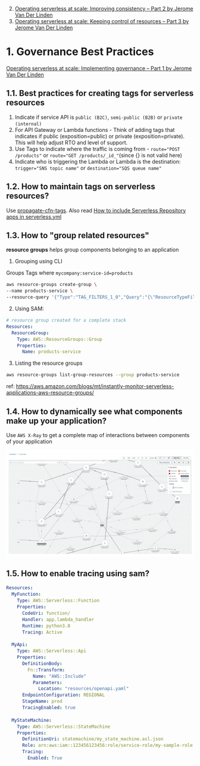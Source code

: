 

2. [Operating serverless at scale: Improving consistency – Part 2 by Jerome Van Der Linden](https://aws.amazon.com/blogs/compute/operating-serverless-at-scale-improving-consistency-part-2/)
3. [Operating serverless at scale: Keeping control of resources – Part 3 by Jerome Van Der Linden](https://aws.amazon.com/blogs/compute/operating-serverless-at-scale-keeping-control-of-resources-part-3/)

# 1. Governance Best Practices

[Operating serverless at scale: Implementing governance – Part 1 by Jerome Van Der Linden](https://aws.amazon.com/blogs/compute/operating-serverless-at-scale-implementing-governance-part-1/)

## 1.1. Best practices for creating tags for serverless resources

1. Indicate if service API is `public (B2C)`, `semi-public (B2B)` or `private (internal)`
2. For API Gateway or Lambda functions - Think of adding tags that indicates if public (exposition=public) or private (exposition=private). This will help adjust RTO and level of support.
3. Use Tags to indicate where the traffic is coming from - `route="POST /products"` or `route="GET /products/_id_"`(since {} is not valid here)
4. Indicate who is triggering the Lambda or Lambda is the destination: `trigger="SNS topic name"` or `destination="SQS queue name"`

## 1.2. How to maintain tags on serverless resources?

Use [propagate-cfn-tags](https://serverlessrepo.aws.amazon.com/applications/arn:aws:serverlessrepo:us-east-1:374852340823:applications~propagate-cfn-tags). Also read [How to include Serverless Repository apps in serverless.yml](https://theburningmonk.com/2019/05/how-to-include-serverless-repository-apps-in-serverless-yml/)

## 1.3. How to "group related resources"

**resource groups** helps group components belonging to an application

1. Grouping using CLI

Groups Tags where `mycompany:service-id=products`

```bash
aws resource-groups create-group \
--name products-service \
--resource-query '{"Type":"TAG_FILTERS_1_0","Query":"{\"ResourceTypeFilters\":[\"AWS::AllSupported\"],\"TagFilters\":[{\"Key\":\"mycompany:service-id\",\"Values\":[\"products\"]}]}"}'
```

2. Using SAM:

```yaml
# resource group created for a complete stack
Resources:
  ResourceGroup:
    Type: AWS::ResourceGroups::Group
    Properties:
      Name: products-service
```

3. Listing the resource groups

```bash
aws resource-groups list-group-resources --group products-service
```

ref: https://aws.amazon.com/blogs/mt/instantly-monitor-serverless-applications-aws-resource-groups/

## 1.4. How to dynamically see what components make up your application?

Use `AWS X-Ray` to get a complete map of interactions between components of your application

<img src="./images/bp-serverless-1.png" title="service-map" width="900"/>

## 1.5. How to enable tracing using sam?

```yaml
Resources:
  MyFunction:
    Type: AWS::Serverless::Function
    Properties:
      CodeUri: function/
      Handler: app.lambda_handler
      Runtime: python3.8
      Tracing: Active

  MyApi:
    Type: AWS::Serverless::Api
    Properties:
      DefinitionBody:
        Fn::Transform:
          Name: "AWS::Include"
          Parameters:
            Location: "resources/openapi.yaml"
      EndpointConfiguration: REGIONAL
      StageName: prod
      TracingEnabled: true

  MyStateMachine:
    Type: AWS::Serverless::StateMachine
    Properties:
      DefinitionUri: statemachine/my_state_machine.asl.json
      Role: arn:aws:iam::123456123456:role/service-role/my-sample-role
      Tracing:
        Enabled: True
```